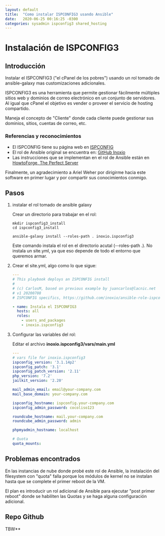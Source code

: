 ```yaml
---
layout: default
title:  "Como instalar ISPCONFIG3 usando Ansible"
date:   2020-06-25 00:16:25 -0300
categories: sysadmin ispconfig3 shared_hosting
---
```


# Instalación de ISPCONFIG3

## Introducción

Instalar el ISPCONFIG3 ("el cPanel de los pobres") usando un rol tomado de ansible-galaxy mas customizaciones adicionales.

ISPCONFIG3 es una herramienta que permite gestionar fácilmente múltiples sitios web y dominios de correo electrónico en un conjunto de servidores. Al igual que cPanel el objetivo es vender o proveer el servicio de hosting compartido.

Maneja el concepto de "Cliente" donde cada cliente puede gestionar sus dominios, sitios, cuentas de correo, etc.

### Referencias y reconocimientos

- El ISPCONFIG tiene su página web en [ISPCONFIG](https://www.ispconfig.org/)
- El rol de Ansible original se encuentra en: [GitHub Inoxio](https://github.com/inoxio/ansible-role-ispconfig3) 
- Las instrucciones que se implementan en el rol de Ansible están en [HowtoForge, The Perfect Server](https://www.howtoforge.com/tutorial/perfect-server-ubuntu-18.04-with-apache-php-myqsl-pureftpd-bind-postfix-doveot-and-ispconfig/)

Finalmente, un agradecimiento a Ariel Weher por dirigirme hacia este software en primer lugar y por compartir sus conocimientos conmigo.

## Pasos

1. instalar el rol tomado de ansible galaxy

   Crear un directorio para trabajar en el rol:

   ```shell
   mkdir ispconfig3_install
   cd ispconfig3_install
   ```

   ```shell
   ansible-galaxy install --roles-path . inoxio.ispconfig3
   ```

   Este comando instala el rol en el directorio acutal (--roles-path .). No instala un site.yml, ya que eso depende de todo el entorno que queremos armar.

2. Crear el site.yml, algo como lo que sigue:

   ```yaml
   ---
   # This playbook deploys an ISPCONFIG install
   #
   # (c) CarlosM, based on previous example by juancarlos@lacnic.net
   # v1 20200708
   # ISPCONFIG specifics, https://github.com/inoxio/ansible-role-ispconfig3
   
   - name: Instala el ISPCONFIG3
     hosts: all
     roles:
       - users_and_packages
       - inoxio.ispconfig3
   
   ```

  

3. Configurar las variables del rol:

   Editar el archivo **inoxio.ispconfig3/vars/main.yml**

   ```yaml
   ---
   # vars file for inoxio.ispconfig3
   ispconfig_version: '3.1.14p2'
   ispconfig_patch: '3.1'
   ispconfig_patch_version: '2.11'
   php_version: '7.2'
   jailkit_version: '2.20'
   
   mail_admin_email: email@your-company.com
   mail_base_domain: your-company.com
   
   ispconfig_hostname: ispconfig.your-company.com
   ispconfig_admin_password: cocoliso123
   
   roundcube_hostname: mail.your-company.com
   roundcube_admin_password: admin
   
   phpmyadmin_hostname: localhost
   
   # Quota
   quota_mounts:
   ```

   

## Problemas encontrados

En las instancias de nube donde probé este rol de Ansible, la instalación del filesystem con "quota" falla porque los módulos de kernel no se instalan hasta que se complete el primer reboot de la VM.

El plan es introducir un rol adicional de Ansible para ejecutar "post primer reboot" donde se habiliten las Quotas y se haga alguna configuración adicional.


## Repo Github

TBW**
